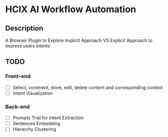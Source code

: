 # HCIX AI Workflow Automation
## Description
A Browser Plugin
to Explore Implicit Approach VS Explicit Approach to express users intents

## TODO
### Front-end
- [ ] Select, comment, store, edit, delete content and corresponding context
- [ ] Intent Visualization

### Back-end
- [ ] Prompts Trial for Intent Extraction
- [ ] Sentences Embedding
- [ ] Hierarchy Clustering
